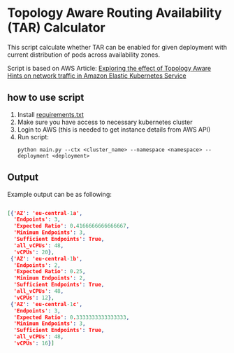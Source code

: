 # Topology Aware Routing Availability (TAR) Calculator

This script calculate whether TAR can be enabled for given deployment with current distribution of pods across availability zones.

Script is based on AWS Article: [Exploring the effect of Topology Aware Hints on network traffic in Amazon Elastic Kubernetes Service](https://aws.amazon.com/blogs/containers/exploring-the-effect-of-topology-aware-hints-on-network-traffic-in-amazon-elastic-kubernetes-service/)

## how to use script

1. Install [requirements.txt](./requirements.txt)
2. Make sure you have access to necessary kubernetes cluster
3. Login to AWS (this is needed to get instance details from AWS API)
4. Run script:
    ```shell
    python main.py --ctx <cluster_name> --namespace <namespace> --deployment <deployment>
    ```

## Output

Example output can be as following:

```json

[{'AZ': 'eu-central-1a',
  'Endpoints': 3,
  'Expected Ratio': 0.4166666666666667,
  'Minimum Endpoints': 3,
  'Sufficient Endpoints': True,
  'all_vCPUs': 48,
  'vCPUs': 20},
 {'AZ': 'eu-central-1b',
  'Endpoints': 2,
  'Expected Ratio': 0.25,
  'Minimum Endpoints': 2,
  'Sufficient Endpoints': True,
  'all_vCPUs': 48,
  'vCPUs': 12},
 {'AZ': 'eu-central-1c',
  'Endpoints': 3,
  'Expected Ratio': 0.3333333333333333,
  'Minimum Endpoints': 3,
  'Sufficient Endpoints': True,
  'all_vCPUs': 48,
  'vCPUs': 16}]
```
